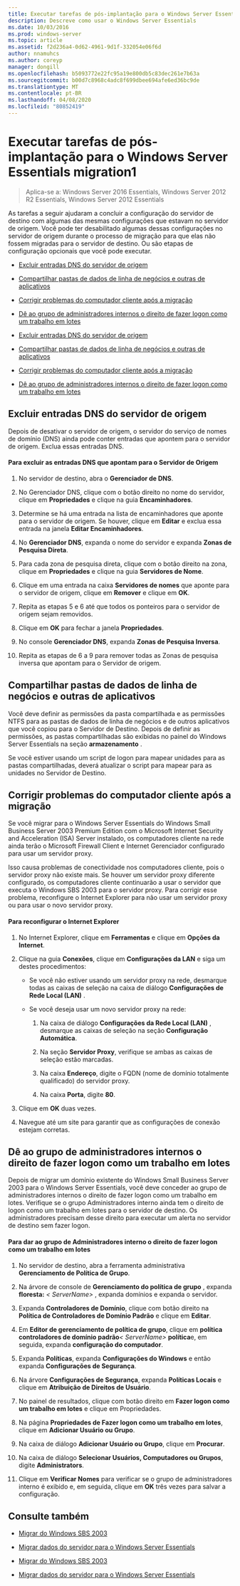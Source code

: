 ```yaml
---
title: Executar tarefas de pós-implantação para o Windows Server Essentials migration1
description: Descreve como usar o Windows Server Essentials
ms.date: 10/03/2016
ms.prod: windows-server
ms.topic: article
ms.assetid: f2d236a4-0d62-4961-9d1f-332054e06f6d
author: nnamuhcs
ms.author: coreyp
manager: dongill
ms.openlocfilehash: b5093772e22fc95a19e800db5c83dec261e7b63a
ms.sourcegitcommit: b00d7c8968c4adc8f699dbee694afe6ed36bc9de
ms.translationtype: MT
ms.contentlocale: pt-BR
ms.lasthandoff: 04/08/2020
ms.locfileid: "80852419"
---
```

# <a name="perform-post-migration-tasks-for-windows-server-essentials-migration1"></a>Executar tarefas de pós-implantação para o Windows Server Essentials migration1

>Aplica-se a: Windows Server 2016 Essentials, Windows Server 2012 R2 Essentials, Windows Server 2012 Essentials

As tarefas a seguir ajudaram a concluir a configuração do servidor de destino com algumas das mesmas configurações que estavam no servidor de origem. Você pode ter desabilitado algumas dessas configurações no servidor de origem durante o processo de migração para que elas não fossem migradas para o servidor de destino. Ou são etapas de configuração opcionais que você pode executar.  
  

-   [Excluir entradas DNS do servidor de origem](Perform-post-migration-tasks-for-Windows-Server-Essentials-migration.md#BKMK_DeleteDNSEntries)  
  
-   [Compartilhar pastas de dados de linha de negócios e outras de aplicativos](Perform-post-migration-tasks-for-Windows-Server-Essentials-migration.md#BKMK_ShareLineOfBusinessAndOtherApplications)  
  
-   [Corrigir problemas do computador cliente após a migração](Perform-post-migration-tasks-for-Windows-Server-Essentials-migration.md#BKMK_FixClientComputerIssuesAfterMigrating)  
  
-   [Dê ao grupo de administradores internos o direito de fazer logon como um trabalho em lotes](Perform-post-migration-tasks-for-Windows-Server-Essentials-migration.md#BKMK_AdminGroup)  

-   [Excluir entradas DNS do servidor de origem](../migrate/Perform-post-migration-tasks-for-Windows-Server-Essentials-migration.md#BKMK_DeleteDNSEntries)  
  
-   [Compartilhar pastas de dados de linha de negócios e outras de aplicativos](../migrate/Perform-post-migration-tasks-for-Windows-Server-Essentials-migration.md#BKMK_ShareLineOfBusinessAndOtherApplications)  
  
-   [Corrigir problemas do computador cliente após a migração](../migrate/Perform-post-migration-tasks-for-Windows-Server-Essentials-migration.md#BKMK_FixClientComputerIssuesAfterMigrating)  
  
-   [Dê ao grupo de administradores internos o direito de fazer logon como um trabalho em lotes](../migrate/Perform-post-migration-tasks-for-Windows-Server-Essentials-migration.md#BKMK_AdminGroup)  

  
##  <a name="delete-dns-entries-of-the-source-server"></a><a name="BKMK_DeleteDNSEntries"></a>Excluir entradas DNS do servidor de origem  
 Depois de desativar o servidor de origem, o servidor do serviço de nomes de domínio (DNS) ainda pode conter entradas que apontem para o servidor de origem. Exclua essas entradas DNS.  
  
#### <a name="to-delete-dns-entries-that-point-to-the-source-server"></a>Para excluir as entradas DNS que apontam para o Servidor de Origem  
  
1.  No servidor de destino, abra o **Gerenciador de DNS**.  
  
2.  No Gerenciador DNS, clique com o botão direito no nome do servidor, clique em **Propriedades** e clique na guia **Encaminhadores**.  
  
3.  Determine se há uma entrada na lista de encaminhadores que aponte para o servidor de origem. Se houver, clique em **Editar** e exclua essa entrada na janela **Editar Encaminhadores**.  
  
4.  No **Gerenciador DNS**, expanda o nome do servidor e expanda **Zonas de Pesquisa Direta**.  
  
5.  Para cada zona de pesquisa direta, clique com o botão direito na zona, clique em **Propriedades** e clique na guia **Servidores de Nome**.  
  
6.  Clique em uma entrada na caixa **Servidores de nomes** que aponte para o servidor de origem, clique em **Remover** e clique em **OK**.  
  
7.  Repita as etapas 5 e 6 até que todos os ponteiros para o servidor de origem sejam removidos.  
  
8.  Clique em **OK** para fechar a janela **Propriedades**.  
  
9. No console **Gerenciador DNS**, expanda **Zonas de Pesquisa Inversa**.  
  
10. Repita as etapas de 6 a 9 para remover todas as Zonas de pesquisa inversa que apontam para o Servidor de origem.  
  
##  <a name="share-line-of-business-and-other-application-data-folders"></a><a name="BKMK_ShareLineOfBusinessAndOtherApplications"></a>Compartilhar pastas de dados de linha de negócios e outras de aplicativos  
 Você deve definir as permissões da pasta compartilhada e as permissões NTFS para as pastas de dados de linha de negócios e de outros aplicativos que você copiou para o Servidor de Destino. Depois de definir as permissões, as pastas compartilhadas são exibidas no painel do Windows Server Essentials na seção **armazenamento** .  
  
 Se você estiver usando um script de logon para mapear unidades para as pastas compartilhadas, deverá atualizar o script para mapear para as unidades no Servidor de Destino.  
  
##  <a name="fix-client-computer-issues-after-migrating"></a><a name="BKMK_FixClientComputerIssuesAfterMigrating"></a>Corrigir problemas do computador cliente após a migração  
 Se você migrar para o Windows Server Essentials do Windows Small Business Server 2003 Premium Edition com o Microsoft Internet Security and Acceleration (ISA) Server instalado, os computadores cliente na rede ainda terão o Microsoft Firewall Client e Internet Gerenciador configurado para usar um servidor proxy.  
  
 Isso causa problemas de conectividade nos computadores cliente, pois o servidor proxy não existe mais. Se houver um servidor proxy diferente configurado, os computadores cliente continuarão a usar o servidor que executa o Windows SBS 2003 para o servidor proxy. Para corrigir esse problema, reconfigure o Internet Explorer para não usar um servidor proxy ou para usar o novo servidor proxy.  
  
#### <a name="to-reconfigure-internet-explorer"></a>Para reconfigurar o Internet Explorer  
  
1.  No Internet Explorer, clique em **Ferramentas** e clique em **Opções da Internet**.  
  
2.  Clique na guia **Conexões**, clique em **Configurações da LAN** e siga um destes procedimentos:  
  
    -   Se você não estiver usando um servidor proxy na rede, desmarque todas as caixas de seleção na caixa de diálogo **Configurações de Rede Local (LAN)** .  
  
    -   Se você deseja usar um novo servidor proxy na rede:  
  
        1.  Na caixa de diálogo **Configurações da Rede Local (LAN)** , desmarque as caixas de seleção na seção **Configuração Automática**.  
  
        2.  Na seção **Servidor Proxy**, verifique se ambas as caixas de seleção estão marcadas.  
  
        3.  Na caixa **Endereço**, digite o FQDN (nome de domínio totalmente qualificado) do servidor proxy.  
  
        4.  Na caixa **Porta**, digite **80**.  
  
3.  Clique em **OK** duas vezes.  
  
4.  Navegue até um site para garantir que as configurações de conexão estejam corretas.  
  
##  <a name="give-the-built-in-administrators-group-the-right-to-log-on-as-a-batch-job"></a><a name="BKMK_AdminGroup"></a>Dê ao grupo de administradores internos o direito de fazer logon como um trabalho em lotes  
 Depois de migrar um domínio existente do Windows Small Business Server 2003 para o Windows Server Essentials, você deve conceder ao grupo de administradores internos o direito de fazer logon como um trabalho em lotes. Verifique se o grupo Administradores interno ainda tem o direito de logon como um trabalho em lotes para o servidor de destino. Os administradores precisam desse direito para executar um alerta no servidor de destino sem fazer logon.  
  
#### <a name="to-give-the-built-in-administrators-group-the-right-to-log-on-as-a-batch-job"></a>Para dar ao grupo de Administradores interno o direito de fazer logon como um trabalho em lotes  
  
1. No servidor de destino, abra a ferramenta administrativa **Gerenciamento de Política de Grupo**.  
  
2. Na árvore de console de **Gerenciamento do política de grupo** , expanda **floresta:** *< ServerName\>* , expanda domínios e expanda o servidor.  
  
3. Expanda **Controladores de Domínio**, clique com botão direito na **Política de Controladores de Domínio Padrão** e clique em **Editar**.  
  
4. Em **Editor de gerenciamento de política de grupo**, clique em **política controladores de domínio padrão**<em>< ServerName\></em> **política**e, em seguida, expanda **configuração do computador**.  
  
5. Expanda **Políticas**, expanda **Configurações do Windows** e então expanda **Configurações de Segurança**.  
  
6. Na árvore **Configurações de Segurança**, expanda **Políticas Locais** e clique em **Atribuição de Direitos de Usuário**.  
  
7. No painel de resultados, clique com botão direito em **Fazer logon como um trabalho em lotes** e clique em Propriedades.  
  
8. Na página **Propriedades de Fazer logon como um trabalho em lotes**, clique em **Adicionar Usuário ou Grupo**.  
  
9. Na caixa de diálogo **Adicionar Usuário ou Grupo**, clique em **Procurar**.  
  
10. Na caixa de diálogo **Selecionar Usuários, Computadores ou Grupos**, digite **Administrators**.  
  
11. Clique em **Verificar Nomes** para verificar se o grupo de administradores interno é exibido e, em seguida, clique em **OK** três vezes para salvar a configuração.  
  
## <a name="see-also"></a>Consulte também  
  

-   [Migrar do Windows SBS 2003](Migrate-Windows-Small-Business-Server-2003-to-Windows-Server-Essentials.md)  
  
-   [Migrar dados do servidor para o Windows Server Essentials](Migrate-Server-Data-to-Windows-Server-Essentials.md)

-   [Migrar do Windows SBS 2003](../migrate/Migrate-Windows-Small-Business-Server-2003-to-Windows-Server-Essentials.md)  
  
-   [Migrar dados do servidor para o Windows Server Essentials](../migrate/Migrate-Server-Data-to-Windows-Server-Essentials.md)

